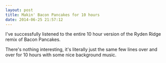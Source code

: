 ```yaml
---
layout: post
title: Makin' Bacon Pancakes for 10 hours
date: 2014-06-25 21:57:12
---
```

I've successfully listened to the entire 10 hour version of the Ryden Ridge remix of Bacon Pancakes.

There's nothing interesting, it's literally just the same few lines over and over for 10 hours with some nice background music.

<a href="//www.youtube.com/watch?v=uPPEdZ-rFBw" target="_blank" rel="noopener noreferrer">
<img src="//img.youtube.com/vi/uPPEdZ-rFBw/maxresdefault.jpg" loading="lazy" alt>
</a>
